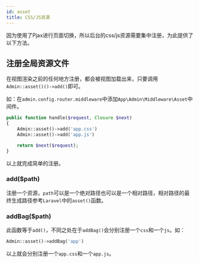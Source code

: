```yaml
---
id: asset
title: CSS/JS资源
---
```


因为使用了Pjax进行页面切换，所以后台的css/js资源需要集中注册，为此提供了以下方法。

## 注册全局资源文件

在视图渲染之前的任何地方注册，都会被视图加载出来，只要调用```Admin::asset()()->add()```即可。

如：在```admin.config.router.middleware```中添加```App\Admin\Middleware\Asset```中间件。

```php
public function handle($request, Closure $next)
{
    Admin::asset()->add('app.css')
    Admin::asset()->add('app.js')

    return $next($request);
}
```
以上就完成简单的注册。

### add($path)
注册一个资源，```path```可以是一个绝对路径也可以是一个相对路径，相对路径的最终生成路径参考```Laravel```中的```asset()```函数。

### addBag($path)
此函数等于```add()```，不同之处在于```addBag()```会分别注册一个```css```和一个```js```。如：
```php
Admin::asset()->addBag('app')
```
以上就会分别注册一个```app.css```和一个```app.js```。